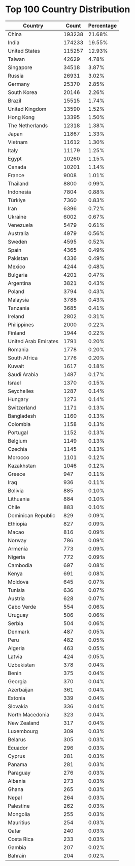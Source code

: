 # Top 100 Country Distribution
| Country | Count | Percentage |
|----|----|----|
| China | 193238 | 21.68% |
| India | 174233 | 19.55% |
| United States | 115257 | 12.93% |
| Taiwan | 42629 | 4.78% |
| Singapore | 34518 | 3.87% |
| Russia | 26931 | 3.02% |
| Germany | 25370 | 2.85% |
| South Korea | 20146 | 2.26% |
| Brazil | 15515 | 1.74% |
| United Kingdom | 13590 | 1.52% |
| Hong Kong | 13395 | 1.50% |
| The Netherlands | 12318 | 1.38% |
| Japan | 11867 | 1.33% |
| Vietnam | 11612 | 1.30% |
| Italy | 11179 | 1.25% |
| Egypt | 10260 | 1.15% |
| Canada | 10201 | 1.14% |
| France | 9008 | 1.01% |
| Thailand | 8800 | 0.99% |
| Indonesia | 7804 | 0.88% |
| Türkiye | 7360 | 0.83% |
| Iran | 6396 | 0.72% |
| Ukraine | 6002 | 0.67% |
| Venezuela | 5479 | 0.61% |
| Australia | 4979 | 0.56% |
| Sweden | 4595 | 0.52% |
| Spain | 4365 | 0.49% |
| Pakistan | 4336 | 0.49% |
| Mexico | 4244 | 0.48% |
| Bulgaria | 4201 | 0.47% |
| Argentina | 3821 | 0.43% |
| Poland | 3794 | 0.43% |
| Malaysia | 3788 | 0.43% |
| Tanzania | 3685 | 0.41% |
| Ireland | 2802 | 0.31% |
| Philippines | 2000 | 0.22% |
| Finland | 1944 | 0.22% |
| United Arab Emirates | 1791 | 0.20% |
| Romania | 1778 | 0.20% |
| South Africa | 1776 | 0.20% |
| Kuwait | 1617 | 0.18% |
| Saudi Arabia | 1487 | 0.17% |
| Israel | 1370 | 0.15% |
| Seychelles | 1287 | 0.14% |
| Hungary | 1273 | 0.14% |
| Switzerland | 1171 | 0.13% |
| Bangladesh | 1160 | 0.13% |
| Colombia | 1158 | 0.13% |
| Portugal | 1152 | 0.13% |
| Belgium | 1149 | 0.13% |
| Czechia | 1145 | 0.13% |
| Morocco | 1101 | 0.12% |
| Kazakhstan | 1046 | 0.12% |
| Greece | 947 | 0.11% |
| Iraq | 936 | 0.11% |
| Bolivia | 885 | 0.10% |
| Lithuania | 884 | 0.10% |
| Chile | 883 | 0.10% |
| Dominican Republic | 829 | 0.09% |
| Ethiopia | 827 | 0.09% |
| Macao | 816 | 0.09% |
| Norway | 786 | 0.09% |
| Armenia | 773 | 0.09% |
| Nigeria | 772 | 0.09% |
| Cambodia | 697 | 0.08% |
| Kenya | 691 | 0.08% |
| Moldova | 645 | 0.07% |
| Tunisia | 636 | 0.07% |
| Austria | 628 | 0.07% |
| Cabo Verde | 554 | 0.06% |
| Uruguay | 506 | 0.06% |
| Serbia | 504 | 0.06% |
| Denmark | 487 | 0.05% |
| Peru | 482 | 0.05% |
| Algeria | 463 | 0.05% |
| Latvia | 424 | 0.05% |
| Uzbekistan | 378 | 0.04% |
| Benin | 375 | 0.04% |
| Georgia | 370 | 0.04% |
| Azerbaijan | 361 | 0.04% |
| Estonia | 339 | 0.04% |
| Slovakia | 336 | 0.04% |
| North Macedonia | 323 | 0.04% |
| New Zealand | 317 | 0.04% |
| Luxembourg | 309 | 0.03% |
| Belarus | 305 | 0.03% |
| Ecuador | 296 | 0.03% |
| Cyprus | 281 | 0.03% |
| Panama | 281 | 0.03% |
| Paraguay | 276 | 0.03% |
| Albania | 273 | 0.03% |
| Ghana | 265 | 0.03% |
| Nepal | 264 | 0.03% |
| Palestine | 262 | 0.03% |
| Mongolia | 255 | 0.03% |
| Mauritius | 254 | 0.03% |
| Qatar | 240 | 0.03% |
| Costa Rica | 233 | 0.03% |
| Gambia | 207 | 0.02% |
| Bahrain | 204 | 0.02% |
